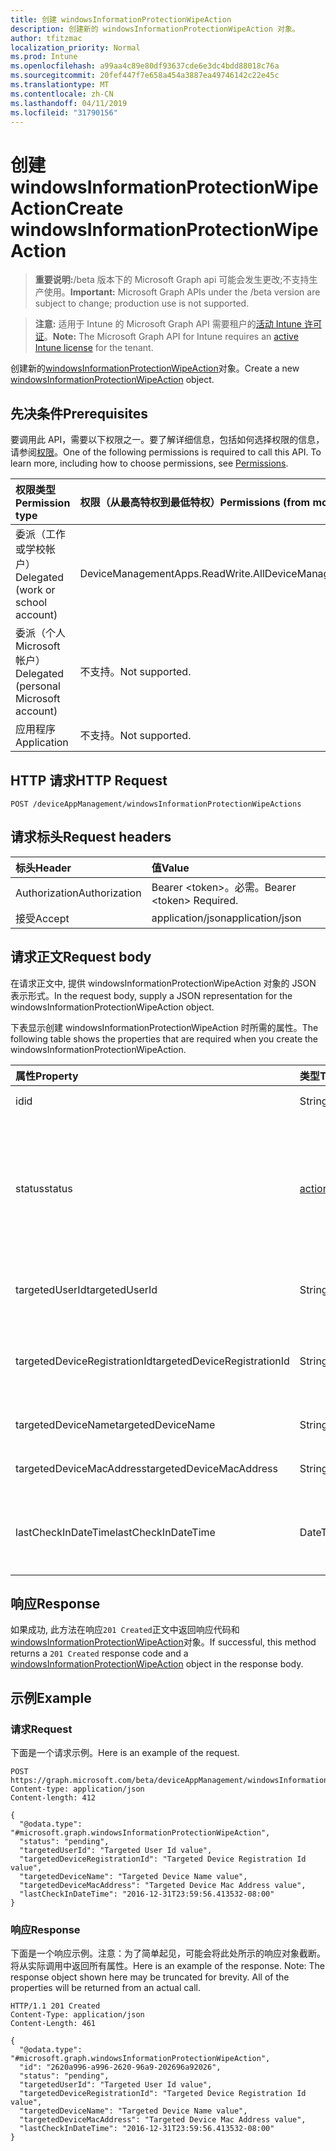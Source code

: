 ```yaml
---
title: 创建 windowsInformationProtectionWipeAction
description: 创建新的 windowsInformationProtectionWipeAction 对象。
author: tfitzmac
localization_priority: Normal
ms.prod: Intune
ms.openlocfilehash: a99aa4c89e80df93637cde6e3dc4bdd88018c76a
ms.sourcegitcommit: 20fef447f7e658a454a3887ea49746142c22e45c
ms.translationtype: MT
ms.contentlocale: zh-CN
ms.lasthandoff: 04/11/2019
ms.locfileid: "31790156"
---
```

# <a name="create-windowsinformationprotectionwipeaction"></a><span data-ttu-id="0b890-103">创建 windowsInformationProtectionWipeAction</span><span class="sxs-lookup"><span data-stu-id="0b890-103">Create windowsInformationProtectionWipeAction</span></span>

> <span data-ttu-id="0b890-104">**重要说明:**/beta 版本下的 Microsoft Graph api 可能会发生更改;不支持生产使用。</span><span class="sxs-lookup"><span data-stu-id="0b890-104">**Important:** Microsoft Graph APIs under the /beta version are subject to change; production use is not supported.</span></span>

> <span data-ttu-id="0b890-105">**注意:** 适用于 Intune 的 Microsoft Graph API 需要租户的[活动 Intune 许可证](https://go.microsoft.com/fwlink/?linkid=839381)。</span><span class="sxs-lookup"><span data-stu-id="0b890-105">**Note:** The Microsoft Graph API for Intune requires an [active Intune license](https://go.microsoft.com/fwlink/?linkid=839381) for the tenant.</span></span>

<span data-ttu-id="0b890-106">创建新的[windowsInformationProtectionWipeAction](../resources/intune-mam-windowsinformationprotectionwipeaction.md)对象。</span><span class="sxs-lookup"><span data-stu-id="0b890-106">Create a new [windowsInformationProtectionWipeAction](../resources/intune-mam-windowsinformationprotectionwipeaction.md) object.</span></span>

## <a name="prerequisites"></a><span data-ttu-id="0b890-107">先决条件</span><span class="sxs-lookup"><span data-stu-id="0b890-107">Prerequisites</span></span>
<span data-ttu-id="0b890-p101">要调用此 API，需要以下权限之一。要了解详细信息，包括如何选择权限的信息，请参阅[权限](/graph/permissions-reference)。</span><span class="sxs-lookup"><span data-stu-id="0b890-p101">One of the following permissions is required to call this API. To learn more, including how to choose permissions, see [Permissions](/graph/permissions-reference).</span></span>

|<span data-ttu-id="0b890-110">权限类型</span><span class="sxs-lookup"><span data-stu-id="0b890-110">Permission type</span></span>|<span data-ttu-id="0b890-111">权限（从最高特权到最低特权）</span><span class="sxs-lookup"><span data-stu-id="0b890-111">Permissions (from most to least privileged)</span></span>|
|:---|:---|
|<span data-ttu-id="0b890-112">委派（工作或学校帐户）</span><span class="sxs-lookup"><span data-stu-id="0b890-112">Delegated (work or school account)</span></span>|<span data-ttu-id="0b890-113">DeviceManagementApps.ReadWrite.All</span><span class="sxs-lookup"><span data-stu-id="0b890-113">DeviceManagementApps.ReadWrite.All</span></span>|
|<span data-ttu-id="0b890-114">委派（个人 Microsoft 帐户）</span><span class="sxs-lookup"><span data-stu-id="0b890-114">Delegated (personal Microsoft account)</span></span>|<span data-ttu-id="0b890-115">不支持。</span><span class="sxs-lookup"><span data-stu-id="0b890-115">Not supported.</span></span>|
|<span data-ttu-id="0b890-116">应用程序</span><span class="sxs-lookup"><span data-stu-id="0b890-116">Application</span></span>|<span data-ttu-id="0b890-117">不支持。</span><span class="sxs-lookup"><span data-stu-id="0b890-117">Not supported.</span></span>|

## <a name="http-request"></a><span data-ttu-id="0b890-118">HTTP 请求</span><span class="sxs-lookup"><span data-stu-id="0b890-118">HTTP Request</span></span>
<!-- {
  "blockType": "ignored"
}
-->
``` http
POST /deviceAppManagement/windowsInformationProtectionWipeActions
```

## <a name="request-headers"></a><span data-ttu-id="0b890-119">请求标头</span><span class="sxs-lookup"><span data-stu-id="0b890-119">Request headers</span></span>
|<span data-ttu-id="0b890-120">标头</span><span class="sxs-lookup"><span data-stu-id="0b890-120">Header</span></span>|<span data-ttu-id="0b890-121">值</span><span class="sxs-lookup"><span data-stu-id="0b890-121">Value</span></span>|
|:---|:---|
|<span data-ttu-id="0b890-122">Authorization</span><span class="sxs-lookup"><span data-stu-id="0b890-122">Authorization</span></span>|<span data-ttu-id="0b890-123">Bearer &lt;token&gt;。必需。</span><span class="sxs-lookup"><span data-stu-id="0b890-123">Bearer &lt;token&gt; Required.</span></span>|
|<span data-ttu-id="0b890-124">接受</span><span class="sxs-lookup"><span data-stu-id="0b890-124">Accept</span></span>|<span data-ttu-id="0b890-125">application/json</span><span class="sxs-lookup"><span data-stu-id="0b890-125">application/json</span></span>|

## <a name="request-body"></a><span data-ttu-id="0b890-126">请求正文</span><span class="sxs-lookup"><span data-stu-id="0b890-126">Request body</span></span>
<span data-ttu-id="0b890-127">在请求正文中, 提供 windowsInformationProtectionWipeAction 对象的 JSON 表示形式。</span><span class="sxs-lookup"><span data-stu-id="0b890-127">In the request body, supply a JSON representation for the windowsInformationProtectionWipeAction object.</span></span>

<span data-ttu-id="0b890-128">下表显示创建 windowsInformationProtectionWipeAction 时所需的属性。</span><span class="sxs-lookup"><span data-stu-id="0b890-128">The following table shows the properties that are required when you create the windowsInformationProtectionWipeAction.</span></span>

|<span data-ttu-id="0b890-129">属性</span><span class="sxs-lookup"><span data-stu-id="0b890-129">Property</span></span>|<span data-ttu-id="0b890-130">类型</span><span class="sxs-lookup"><span data-stu-id="0b890-130">Type</span></span>|<span data-ttu-id="0b890-131">说明</span><span class="sxs-lookup"><span data-stu-id="0b890-131">Description</span></span>|
|:---|:---|:---|
|<span data-ttu-id="0b890-132">id</span><span class="sxs-lookup"><span data-stu-id="0b890-132">id</span></span>|<span data-ttu-id="0b890-133">String</span><span class="sxs-lookup"><span data-stu-id="0b890-133">String</span></span>|<span data-ttu-id="0b890-134">实体的键。</span><span class="sxs-lookup"><span data-stu-id="0b890-134">Key of the entity.</span></span>|
|<span data-ttu-id="0b890-135">status</span><span class="sxs-lookup"><span data-stu-id="0b890-135">status</span></span>|[<span data-ttu-id="0b890-136">actionState</span><span class="sxs-lookup"><span data-stu-id="0b890-136">actionState</span></span>](../resources/intune-shared-actionstate.md)|<span data-ttu-id="0b890-137">擦除操作状态。</span><span class="sxs-lookup"><span data-stu-id="0b890-137">Wipe action status.</span></span> <span data-ttu-id="0b890-138">可取值为：`none`、`pending`、`canceled`、`active`、`done`、`failed` 或 `notSupported`。</span><span class="sxs-lookup"><span data-stu-id="0b890-138">Possible values are: `none`, `pending`, `canceled`, `active`, `done`, `failed`, `notSupported`.</span></span>|
|<span data-ttu-id="0b890-139">targetedUserId</span><span class="sxs-lookup"><span data-stu-id="0b890-139">targetedUserId</span></span>|<span data-ttu-id="0b890-140">String</span><span class="sxs-lookup"><span data-stu-id="0b890-140">String</span></span>|<span data-ttu-id="0b890-141">此擦除操作针对的用户 id。</span><span class="sxs-lookup"><span data-stu-id="0b890-141">The UserId being targeted by this wipe action.</span></span>|
|<span data-ttu-id="0b890-142">targetedDeviceRegistrationId</span><span class="sxs-lookup"><span data-stu-id="0b890-142">targetedDeviceRegistrationId</span></span>|<span data-ttu-id="0b890-143">String</span><span class="sxs-lookup"><span data-stu-id="0b890-143">String</span></span>|<span data-ttu-id="0b890-144">此擦除操作针对的 DeviceRegistrationId。</span><span class="sxs-lookup"><span data-stu-id="0b890-144">The DeviceRegistrationId being targeted by this wipe action.</span></span>|
|<span data-ttu-id="0b890-145">targetedDeviceName</span><span class="sxs-lookup"><span data-stu-id="0b890-145">targetedDeviceName</span></span>|<span data-ttu-id="0b890-146">String</span><span class="sxs-lookup"><span data-stu-id="0b890-146">String</span></span>|<span data-ttu-id="0b890-147">目标设备名称。</span><span class="sxs-lookup"><span data-stu-id="0b890-147">Targeted device name.</span></span>|
|<span data-ttu-id="0b890-148">targetedDeviceMacAddress</span><span class="sxs-lookup"><span data-stu-id="0b890-148">targetedDeviceMacAddress</span></span>|<span data-ttu-id="0b890-149">String</span><span class="sxs-lookup"><span data-stu-id="0b890-149">String</span></span>|<span data-ttu-id="0b890-150">目标设备 Mac 地址。</span><span class="sxs-lookup"><span data-stu-id="0b890-150">Targeted device Mac address.</span></span>|
|<span data-ttu-id="0b890-151">lastCheckInDateTime</span><span class="sxs-lookup"><span data-stu-id="0b890-151">lastCheckInDateTime</span></span>|<span data-ttu-id="0b890-152">DateTimeOffset</span><span class="sxs-lookup"><span data-stu-id="0b890-152">DateTimeOffset</span></span>|<span data-ttu-id="0b890-153">此擦除操作所针对的设备的上次签入时间。</span><span class="sxs-lookup"><span data-stu-id="0b890-153">Last checkin time of the device that was targeted by this wipe action.</span></span>|



## <a name="response"></a><span data-ttu-id="0b890-154">响应</span><span class="sxs-lookup"><span data-stu-id="0b890-154">Response</span></span>
<span data-ttu-id="0b890-155">如果成功, 此方法在响应`201 Created`正文中返回响应代码和[windowsInformationProtectionWipeAction](../resources/intune-mam-windowsinformationprotectionwipeaction.md)对象。</span><span class="sxs-lookup"><span data-stu-id="0b890-155">If successful, this method returns a `201 Created` response code and a [windowsInformationProtectionWipeAction](../resources/intune-mam-windowsinformationprotectionwipeaction.md) object in the response body.</span></span>

## <a name="example"></a><span data-ttu-id="0b890-156">示例</span><span class="sxs-lookup"><span data-stu-id="0b890-156">Example</span></span>

### <a name="request"></a><span data-ttu-id="0b890-157">请求</span><span class="sxs-lookup"><span data-stu-id="0b890-157">Request</span></span>
<span data-ttu-id="0b890-158">下面是一个请求示例。</span><span class="sxs-lookup"><span data-stu-id="0b890-158">Here is an example of the request.</span></span>
``` http
POST https://graph.microsoft.com/beta/deviceAppManagement/windowsInformationProtectionWipeActions
Content-type: application/json
Content-length: 412

{
  "@odata.type": "#microsoft.graph.windowsInformationProtectionWipeAction",
  "status": "pending",
  "targetedUserId": "Targeted User Id value",
  "targetedDeviceRegistrationId": "Targeted Device Registration Id value",
  "targetedDeviceName": "Targeted Device Name value",
  "targetedDeviceMacAddress": "Targeted Device Mac Address value",
  "lastCheckInDateTime": "2016-12-31T23:59:56.413532-08:00"
}
```

### <a name="response"></a><span data-ttu-id="0b890-159">响应</span><span class="sxs-lookup"><span data-stu-id="0b890-159">Response</span></span>
<span data-ttu-id="0b890-p103">下面是一个响应示例。注意：为了简单起见，可能会将此处所示的响应对象截断。将从实际调用中返回所有属性。</span><span class="sxs-lookup"><span data-stu-id="0b890-p103">Here is an example of the response. Note: The response object shown here may be truncated for brevity. All of the properties will be returned from an actual call.</span></span>
``` http
HTTP/1.1 201 Created
Content-Type: application/json
Content-Length: 461

{
  "@odata.type": "#microsoft.graph.windowsInformationProtectionWipeAction",
  "id": "2620a996-a996-2620-96a9-202696a92026",
  "status": "pending",
  "targetedUserId": "Targeted User Id value",
  "targetedDeviceRegistrationId": "Targeted Device Registration Id value",
  "targetedDeviceName": "Targeted Device Name value",
  "targetedDeviceMacAddress": "Targeted Device Mac Address value",
  "lastCheckInDateTime": "2016-12-31T23:59:56.413532-08:00"
}
```





